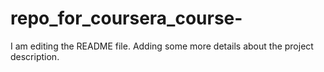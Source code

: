 # repo_for_coursera_course-
I am editing the README file. Adding some more details about the project description.
